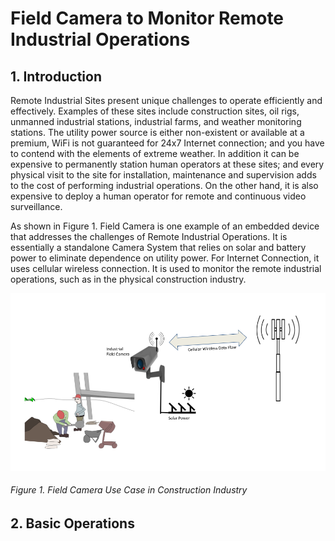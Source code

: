 # Field Camera to Monitor Remote Industrial Operations

## 1. Introduction

Remote Industrial Sites present unique challenges to operate efficiently and effectively. Examples of these sites include construction sites, oil rigs, unmanned industrial stations, industrial farms, and weather monitoring stations. The utility power source is either non-existent or available at a premium, WiFi is not guaranteed for 24x7 Internet connection; and you have to contend with the elements of extreme weather. In addition it can be expensive to permanently station human operators at these sites; and every physical visit to the site for installation, maintenance and supervision adds to the cost of performing industrial operations. On the other hand, it is also expensive to deploy a human operator for remote and continuous video surveillance.

As shown in Figure 1. Field Camera is one example of an embedded device that addresses the challenges of Remote Industrial Operations. It is essentially a standalone Camera System that relies on solar and battery power to eliminate dependence on utility power. For Internet Connection, it uses cellular wireless connection. It is used to monitor the remote industrial operations, such as in the physical construction industry.

![Field Camera](https://github.com/isjosan/embsys310/blob/master/assignment01/images/Field-camera.png)
###### Figure 1.  Field Camera Use Case in Construction Industry



## 2. Basic Operations
